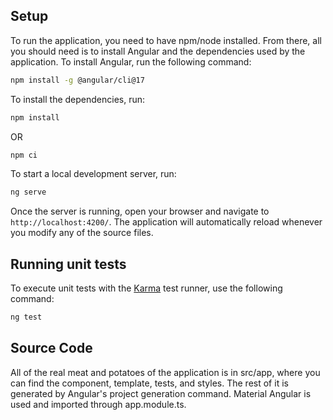  ## Setup

 To run the application, you need to have npm/node installed. From there, all you should need is to install Angular and the dependencies used by the application. To install Angular, run the following command:

 ```bash
npm install -g @angular/cli@17
```
To install the dependencies, run: 

 ```bash
npm install
```

OR

 ```bash
npm ci
```

To start a local development server, run:

```bash
ng serve
```

Once the server is running, open your browser and navigate to `http://localhost:4200/`. The application will automatically reload whenever you modify any of the source files.

## Running unit tests

To execute unit tests with the [Karma](https://karma-runner.github.io) test runner, use the following command:

```bash
ng test
```

## Source Code

All of the real meat and potatoes of the application is in src/app, where you can find the component, template, tests, and styles. The rest of it is generated by Angular's project generation command. Material Angular is used and imported through app.module.ts.
